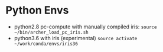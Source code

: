 Python Envs
===========

* python2.8 pc-compute with manually compiled iris: `source ~/bin/archer_load_pc_iris.sh`
* python3.6 with iris (experimental) `source activate ~/work/conda/envs/iris36`

